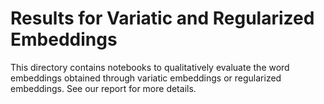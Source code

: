 # Results for Variatic and Regularized Embeddings

This directory contains notebooks to qualitatively evaluate the word embeddings
obtained through variatic embeddings or regularized embeddings. See our report
for more details.
